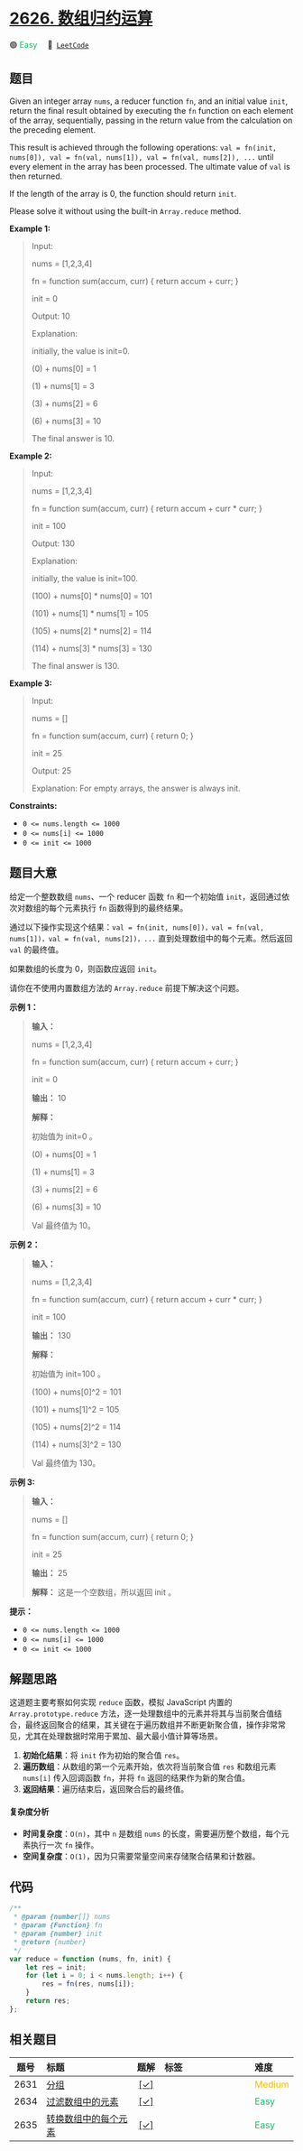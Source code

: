 # [2626. 数组归约运算](https://leetcode.com/problems/array-reduce-transformation)

🟢 <font color=#15bd66>Easy</font>&emsp; 🔗&ensp;[`LeetCode`](https://leetcode.com/problems/array-reduce-transformation)

## 题目

Given an integer array `nums`, a reducer function `fn`, and an initial value
`init`, return the final result obtained by executing the `fn` function on
each element of the array, sequentially, passing in the return value from the
calculation on the preceding element.

This result is achieved through the following operations: `val = fn(init,
nums[0]), val = fn(val, nums[1]), val = fn(val, nums[2]), ...` until every
element in the array has been processed. The ultimate value of `val` is then
returned.

If the length of the array is 0, the function should return `init`.

Please solve it without using the built-in `Array.reduce` method.

**Example 1:**

> Input:
>
> nums = [1,2,3,4]
>
> fn = function sum(accum, curr) { return accum + curr; }
>
> init = 0
>
> Output: 10
>
> Explanation:
>
> initially, the value is init=0.
>
> (0) + nums[0] = 1
>
> (1) + nums[1] = 3
>
> (3) + nums[2] = 6
>
> (6) + nums[3] = 10
>
> The final answer is 10.

**Example 2:**

> Input:
>
> nums = [1,2,3,4]
>
> fn = function sum(accum, curr) { return accum + curr \* curr; }
>
> init = 100
>
> Output: 130
>
> Explanation:
>
> initially, the value is init=100.
>
> (100) + nums[0] \* nums[0] = 101
>
> (101) + nums[1] \* nums[1] = 105
>
> (105) + nums[2] \* nums[2] = 114
>
> (114) + nums[3] \* nums[3] = 130
>
> The final answer is 130.

**Example 3:**

> Input:
>
> nums = []
>
> fn = function sum(accum, curr) { return 0; }
>
> init = 25
>
> Output: 25
>
> Explanation: For empty arrays, the answer is always init.

**Constraints:**

- `0 <= nums.length <= 1000`
- `0 <= nums[i] <= 1000`
- `0 <= init <= 1000`

## 题目大意

给定一个整数数组 `nums`、一个 reducer 函数 `fn` 和一个初始值 `init`，返回通过依次对数组的每个元素执行 `fn`
函数得到的最终结果。

通过以下操作实现这个结果：`val = fn(init, nums[0])，val = fn(val, nums[1])，val = fn(val,
nums[2])，...` 直到处理数组中的每个元素。然后返回 `val` 的最终值。

如果数组的长度为 0，则函数应返回 `init`。

请你在不使用内置数组方法的 `Array.reduce` 前提下解决这个问题。

**示例 1：**

> **输入：**
>
> nums = [1,2,3,4]
>
> fn = function sum(accum, curr) { return accum + curr; }
>
> init = 0
>
> **输出：** 10
>
> **解释：**
>
> 初始值为 init=0 。
>
> (0) + nums[0] = 1
>
> (1) + nums[1] = 3
>
> (3) + nums[2] = 6
>
> (6) + nums[3] = 10
>
> Val 最终值为 10。

**示例 2：**

> **输入：**
>
> nums = [1,2,3,4]
>
> fn = function sum(accum, curr) { return accum + curr \* curr; }
>
> init = 100
>
> **输出：** 130
>
> **解释：**
>
> 初始值为 init=100 。
>
> (100) + nums[0]^2 = 101
>
> (101) + nums[1]^2 = 105
>
> (105) + nums[2]^2 = 114
>
> (114) + nums[3]^2 = 130
>
> Val 最终值为 130。

**示例 3:**

> **输入：**
>
> nums = []
>
> fn = function sum(accum, curr) { return 0; }
>
> init = 25
>
> **输出：** 25
>
> **解释：** 这是一个空数组，所以返回 init 。

**提示：**

- `0 <= nums.length <= 1000`
- `0 <= nums[i] <= 1000`
- `0 <= init <= 1000`

## 解题思路

这道题主要考察如何实现 `reduce` 函数，模拟 JavaScript 内置的 `Array.prototype.reduce` 方法，逐一处理数组中的元素并将其与当前聚合值结合，最终返回聚合的结果，其关键在于遍历数组并不断更新聚合值，操作非常常见，尤其在处理数据时常用于累加、最大最小值计算等场景。

1. **初始化结果**：将 `init` 作为初始的聚合值 `res`。
2. **遍历数组**：从数组的第一个元素开始，依次将当前聚合值 `res` 和数组元素 `nums[i]` 传入回调函数 `fn`，并将 `fn` 返回的结果作为新的聚合值。
3. **返回结果**：遍历结束后，返回聚合后的最终值。

#### 复杂度分析

- **时间复杂度**：`O(n)`，其中 `n` 是数组 `nums` 的长度，需要遍历整个数组，每个元素执行一次 `fn` 操作。
- **空间复杂度**：`O(1)`，因为只需要常量空间来存储聚合结果和计数器。

## 代码

```javascript
/**
 * @param {number[]} nums
 * @param {Function} fn
 * @param {number} init
 * @return {number}
 */
var reduce = function (nums, fn, init) {
	let res = init;
	for (let i = 0; i < nums.length; i++) {
		res = fn(res, nums[i]);
	}
	return res;
};
```

## 相关题目

<!-- prettier-ignore -->
| 题号 | 标题 | 题解 | 标签 | 难度 |
| :------: | :------ | :------: | :------ | :------ |
| 2631 | [分组](https://leetcode.com/problems/group-by) | [[✓]](/problem/2631) |  | <font color=#ffb800>Medium</font> |
| 2634 | [过滤数组中的元素](https://leetcode.com/problems/filter-elements-from-array) | [[✓]](/problem/2634) |  | <font color=#15bd66>Easy</font> |
| 2635 | [转换数组中的每个元素](https://leetcode.com/problems/apply-transform-over-each-element-in-array) | [[✓]](/problem/2635) |  | <font color=#15bd66>Easy</font> |

<style>
.blue {
    background-color: #096dd9;
    padding: 0.25rem 0.5rem;
    margin: 0;
    font-size: 0.85em;
    border-radius: 3px;
    color: white;
    font-weight: 500;
}
table th:first-of-type { width: 10%; }
table th:nth-of-type(2) { width: 35%; }
table th:nth-of-type(3) { width: 10%; }
table th:nth-of-type(4) { width: 35%; }
table th:nth-of-type(5) { width: 10%; }
</style>
